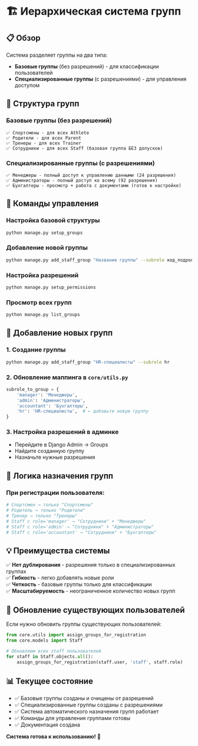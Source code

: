 # 🏗️ Иерархическая система групп

## 📋 Обзор

Система разделяет группы на два типа:
- **Базовые группы** (без разрешений) - для классификации пользователей
- **Специализированные группы** (с разрешениями) - для управления доступом

## 🎯 Структура групп

### Базовые группы (без разрешений)
```
✅ Спортсмены - для всех Athlete
✅ Родители - для всех Parent  
✅ Тренеры - для всех Trainer
✅ Сотрудники - для всех Staff (базовая группа БЕЗ допусков)
```

### Специализированные группы (с разрешениями)
```
✅ Менеджеры - полный доступ к управлению данными (24 разрешения)
✅ Администраторы - полный доступ ко всему (92 разрешения)
✅ Бухгалтеры - просмотр + работа с документами (готов к настройке)
```

## 🔧 Команды управления

### Настройка базовой структуры
```bash
python manage.py setup_groups
```

### Добавление новой группы
```bash
python manage.py add_staff_group "Название группы" --subrole код_подроли
```

### Настройка разрешений
```bash
python manage.py setup_permissions
```

### Просмотр всех групп
```bash
python manage.py list_groups
```

## 📝 Добавление новых групп

### 1. Создание группы
```bash
python manage.py add_staff_group "HR-специалисты" --subrole hr
```

### 2. Обновление маппинга в `core/utils.py`
```python
subrole_to_group = {
    'manager': 'Менеджеры',
    'admin': 'Администраторы',
    'accountant': 'Бухгалтеры',
    'hr': 'HR-специалисты',  # ← добавьте новую группу
}
```

### 3. Настройка разрешений в админке
- Перейдите в Django Admin → Groups
- Найдите созданную группу
- Назначьте нужные разрешения

## 🎯 Логика назначения групп

### При регистрации пользователя:
```python
# Спортсмен → только "Спортсмены"
# Родитель → только "Родители"  
# Тренер → только "Тренеры"
# Staff с role='manager' → "Сотрудники" + "Менеджеры"
# Staff с role='admin' → "Сотрудники" + "Администраторы"
# Staff с role='accountant' → "Сотрудники" + "Бухгалтеры"
```

## 💡 Преимущества системы

✅ **Нет дублирования** - разрешения только в специализированных группах  
✅ **Гибкость** - легко добавлять новые роли  
✅ **Четкость** - базовые группы только для классификации  
✅ **Масштабируемость** - неограниченное количество новых групп  

## 🔄 Обновление существующих пользователей

Если нужно обновить группы существующих пользователей:

```python
from core.utils import assign_groups_for_registration
from core.models import Staff

# Обновляем всех staff пользователей
for staff in Staff.objects.all():
    assign_groups_for_registration(staff.user, 'staff', staff.role)
```

## 📊 Текущее состояние

- ✅ Базовые группы созданы и очищены от разрешений
- ✅ Специализированные группы созданы с разрешениями
- ✅ Система автоматического назначения групп работает
- ✅ Команды для управления группами готовы
- ✅ Документация создана

**Система готова к использованию!** 🚀












